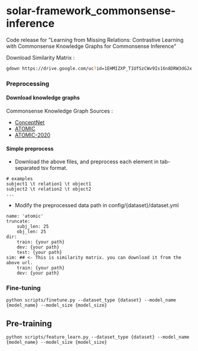 # solar-framework_commonsense-inference
Code release for "Learning from Missing Relations: Contrastive Learning with Commonsense Knowledge Graphs for Commonsense Inference"


Download Similarity Matrix : 
```bash
gdown https://drive.google.com/uc?id=1EHMIZXP_T1UfSzCWv9Is16n8DRW3dGJx
```

### Preprocessing

#### Download knowledge graphs
Commonsense Knowledge Graph Sources :

* [ConceptNet](https://home.ttic.edu/~kgimpel/commonsense.html)
* [ATOMIC](https://allenai.org/data/atomic)
* [ATOMIC-2020](https://allenai.org/data/atomic-2020)

#### Simple preprocess
* Download the above files, and preprocess each element in tab-separated tsv format.
```
# examples
subject1 \t relation1 \t object1
subject2 \t relation2 \t object2
...
```

* Modify the preprocessed data path in config/{dataset}/dataset.yml
```
name: 'atomic'
truncate:
    subj_len: 25
    obj_len: 25
dir:
    train: {your path}
    dev: {your path}
    test: {your path}
sim: ## <- This is similarity matrix. you can download it from the above url.
    train: {your path}
    dev: {your path}

```

### Fine-tuning

```
python scripts/finetune.py --dataset_type {dataset} --model_name {model_name} --model_size {model_size}
```

## Pre-training

```
python scripts/feature_learn.py --dataset_type {dataset} --model_name {model_name} --model_size {model_size}
```

